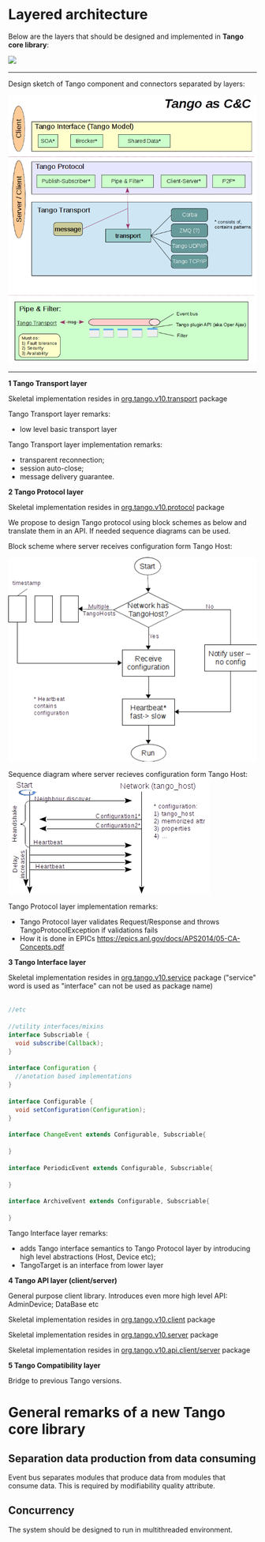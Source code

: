 # Layered architecture

Below are the layers that should be designed and implemented in **Tango core library**:

![](images/layers.png)

---


Design sketch of Tango component and connectors separated by layers:

![](images/Tango_as_CandC.png)

---


**1 Tango Transport layer**

Skeletal implementation resides in [org.tango.v10.transport](https://github.com/Ingvord/tango-v10-design-doc/tree/master/src/main/java/org/tango/v10/transport) package

Tango Transport layer remarks:

- low level basic transport layer

Tango Transport layer implementation remarks:

- transparent reconnection;
- session auto-close;
- message delivery guarantee.

**2 Tango Protocol layer**

Skeletal implementation resides in [org.tango.v10.protocol](https://github.com/Ingvord/tango-v10-design-doc/tree/master/src/main/java/org/tango/v10/protocol) package

We propose to design Tango protocol using block schemes as below and translate them in an API. If needed sequence diagrams can be used.

Block scheme where server receives configuration form Tango Host:

![](images/server_start_block_sch.png)

Sequence diagram where server recieves configuration form Tango Host:
![](images/sequence_diagr_server_start.png)


Tango Protocol layer implementation remarks:

- Tango Protocol layer validates Request/Response and throws TangoProtocolException if validations fails
- How it is done in EPICs https://epics.anl.gov/docs/APS2014/05-CA-Concepts.pdf



**3 Tango Interface layer**

Skeletal implementation resides in [org.tango.v10.service](https://github.com/Ingvord/tango-v10-design-doc/tree/master/src/main/java/org/tango/v10/service) package  ("service" word is used as "interface" can not be used as package name)

```java

//etc

//utility interfaces/mixins
interface Subscriable {
  void subscribe(Callback);
}

interface Configuration {
  //anotation based implementations
}

interface Configurable {
  void setConfiguration(Configuration);
}

interface ChangeEvent extends Configurable, Subscriable{
  
}

interface PeriodicEvent extends Configurable, Subscriable{
  
}

interface ArchiveEvent extends Configurable, Subscriable{
  
}
```

Tango Interface layer remarks:

- adds Tango interface semantics to Tango Protocol layer by introducing high level abstractions (Host, Device etc);
- TangoTarget is an interface from lower layer


**4 Tango API layer (client/server)**

General purpose client library. Introduces even more high level API: AdminDevice; DataBase etc

Skeletal implementation resides in [org.tango.v10.client](https://github.com/Ingvord/tango-v10-design-doc/tree/master/src/main/java/org/tango/v10/client/event) package

Skeletal implementation resides in [org.tango.v10.server](https://github.com/Ingvord/tango-v10-design-doc/tree/master/src/main/java/org/tango/v10/server) package

Skeletal implementation resides in [org.tango.v10.api.client/server](https://github.com/Ingvord/tango-v10-design-doc/tree/master/src/main/java/org/tango/v10/api) package


**5 Tango Compatibility layer**

Bridge to previous Tango versions.


# General remarks of a new Tango core library

## Separation data production from data consuming
 
Event bus separates modules that produce data from modules that consume data. This is required by modifiability quality attribute.

## Concurrency

The system should be designed to run in multithreaded environment.
